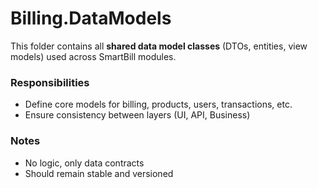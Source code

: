 # Billing.DataModels

This folder contains all **shared data model classes** (DTOs, entities, view models) used across SmartBill modules.

### Responsibilities

- Define core models for billing, products, users, transactions, etc.
- Ensure consistency between layers (UI, API, Business)

### Notes

- No logic, only data contracts
- Should remain stable and versioned

